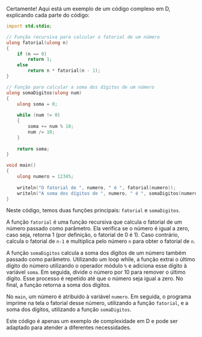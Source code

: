 Certamente! Aqui está um exemplo de um código complexo em D, explicando cada parte do código:

```d
import std.stdio;

// Função recursiva para calcular o fatorial de um número
ulong fatorial(ulong n)
{
    if (n == 0)
        return 1;
    else
        return n * fatorial(n - 1);
}

// Função para calcular a soma dos dígitos de um número
ulong somaDigitos(ulong num)
{
    ulong soma = 0;
    
    while (num != 0)
    {
        soma += num % 10;
        num /= 10;
    }
    
    return soma;
}

void main()
{
    ulong numero = 12345;
    
    writeln("O fatorial de ", numero, " é ", fatorial(numero));
    writeln("A soma dos dígitos de ", numero, " é ", somaDigitos(numero));
}
```

Neste código, temos duas funções principais: `fatorial` e `somaDigitos`. 

A função `fatorial` é uma função recursiva que calcula o fatorial de um número passado como parâmetro. Ela verifica se o número é igual a zero, caso seja, retorna 1 (por definição, o fatorial de 0 é 1). Caso contrário, calcula o fatorial de `n-1` e multiplica pelo número `n` para obter o fatorial de `n`.

A função `somaDigitos` calcula a soma dos dígitos de um número também passado como parâmetro. Utilizando um loop while, a função extrai o último dígito do número utilizando o operador módulo `%` e adiciona esse dígito à variável `soma`. Em seguida, divide o número por 10 para remover o último dígito. Esse processo é repetido até que o número seja igual a zero. No final, a função retorna a soma dos dígitos.

No `main`, um número é atribuído à variável `numero`. Em seguida, o programa imprime na tela o fatorial desse número, utilizando a função `fatorial`, e a soma dos dígitos, utilizando a função `somaDigitos`.

Este código é apenas um exemplo de complexidade em D e pode ser adaptado para atender a diferentes necessidades.